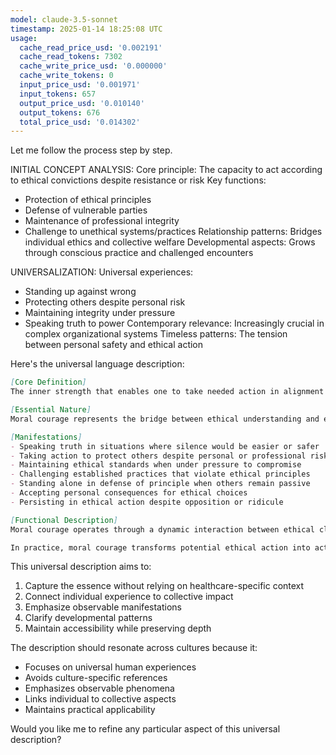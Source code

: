 ```yaml
---
model: claude-3.5-sonnet
timestamp: 2025-01-14 18:25:08 UTC
usage:
  cache_read_price_usd: '0.002191'
  cache_read_tokens: 7302
  cache_write_price_usd: '0.000000'
  cache_write_tokens: 0
  input_price_usd: '0.001971'
  input_tokens: 657
  output_price_usd: '0.010140'
  output_tokens: 676
  total_price_usd: '0.014302'
---
```


Let me follow the process step by step.

INITIAL CONCEPT ANALYSIS:
Core principle: The capacity to act according to ethical convictions despite resistance or risk
Key functions: 
- Protection of ethical principles
- Defense of vulnerable parties
- Maintenance of professional integrity
- Challenge to unethical systems/practices
Relationship patterns: Bridges individual ethics and collective welfare
Developmental aspects: Grows through conscious practice and challenged encounters

UNIVERSALIZATION:
Universal experiences:
- Standing up against wrong
- Protecting others despite personal risk
- Maintaining integrity under pressure
- Speaking truth to power
Contemporary relevance: Increasingly crucial in complex organizational systems
Timeless patterns: The tension between personal safety and ethical action

Here's the universal language description:

```markdown
[Core Definition]
The inner strength that enables one to take needed action in alignment with ethical understanding despite personal risk, social pressure, or potential negative consequences. It manifests as the capacity to stand firm in service of what one recognizes as right, especially when facing opposition or threat.

[Essential Nature]
Moral courage represents the bridge between ethical understanding and ethical action. It is the quality that transforms moral knowledge into moral deed, especially when such action carries personal cost. Unlike physical courage, which responds to immediate threats, moral courage engages with ethical challenges that often involve complex social dynamics, institutional pressures, and long-term consequences. It combines clear ethical perception with the strength to act on that perception, even when easier alternatives are available.

[Manifestations]
- Speaking truth in situations where silence would be easier or safer
- Taking action to protect others despite personal or professional risk
- Maintaining ethical standards when under pressure to compromise
- Challenging established practices that violate ethical principles
- Standing alone in defense of principle when others remain passive
- Accepting personal consequences for ethical choices
- Persisting in ethical action despite opposition or ridicule

[Functional Description]
Moral courage operates through a dynamic interaction between ethical clarity and internal strength. It begins with recognition of ethical imperrative, crystallizes through internal alignment with principle, and manifests through decisive action despite countervailing pressures. This quality develops through progressive challenges, each instance of ethical action building capacity for future encounters with moral challenge.

In practice, moral courage transforms potential ethical action into actual ethical intervention. It functions as both protector and activator of other virtues, ensuring they find expression even in hostile environments. The presence of moral courage in individuals and systems creates spaces where ethical behavior becomes more possible for others, gradually expanding the sphere of ethical action within human systems.
```

This universal description aims to:
1. Capture the essence without relying on healthcare-specific context
2. Connect individual experience to collective impact
3. Emphasize observable manifestations
4. Clarify developmental patterns
5. Maintain accessibility while preserving depth

The description should resonate across cultures because it:
- Focuses on universal human experiences
- Avoids culture-specific references
- Emphasizes observable phenomena
- Links individual to collective aspects
- Maintains practical applicability

Would you like me to refine any particular aspect of this universal description?